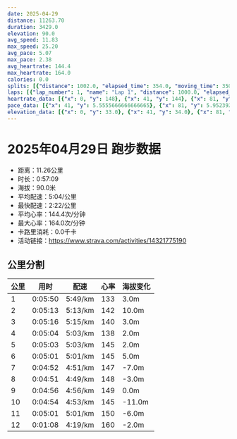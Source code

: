 ```yaml
---
date: 2025-04-29
distance: 11263.70
duration: 3429.0
elevation: 90.0
avg_speed: 11.83
max_speed: 25.20
avg_pace: 5.07
max_pace: 2.38
avg_heartrate: 144.4
max_heartrate: 164.0
calories: 0.0
splits: [{"distance": 1002.0, "elapsed_time": 354.0, "moving_time": 350.0, "average_speed": 2.86, "pace": 5.827517482517482, "average_heartrate": 133.8764367816092, "elevation_difference": 3.0, "split_number": 1}, {"distance": 998.0, "elapsed_time": 313.0, "moving_time": 313.0, "average_speed": 3.19, "pace": 5.224670846394984, "average_heartrate": 142.18530351437698, "elevation_difference": 10.0, "split_number": 2}, {"distance": 1001.0, "elapsed_time": 316.0, "moving_time": 316.0, "average_speed": 3.17, "pace": 5.2576340694006305, "average_heartrate": 140.1012658227848, "elevation_difference": 3.0, "split_number": 3}, {"distance": 1000.0, "elapsed_time": 304.0, "moving_time": 304.0, "average_speed": 3.29, "pace": 5.065866261398176, "average_heartrate": 138.75328947368422, "elevation_difference": 2.0, "split_number": 4}, {"distance": 1001.0, "elapsed_time": 303.0, "moving_time": 303.0, "average_speed": 3.3, "pace": 5.050515151515151, "average_heartrate": 145.35973597359737, "elevation_difference": 2.0, "split_number": 5}, {"distance": 998.0, "elapsed_time": 301.0, "moving_time": 301.0, "average_speed": 3.32, "pace": 5.020090361445783, "average_heartrate": 145.1860465116279, "elevation_difference": 5.0, "split_number": 6}, {"distance": 1000.5, "elapsed_time": 292.0, "moving_time": 292.0, "average_speed": 3.43, "pace": 4.859096209912535, "average_heartrate": 147.76712328767124, "elevation_difference": -7.0, "split_number": 7}, {"distance": 1002.5, "elapsed_time": 291.0, "moving_time": 291.0, "average_speed": 3.45, "pace": 4.830927536231884, "average_heartrate": 148.46391752577318, "elevation_difference": -3.0, "split_number": 8}, {"distance": 997.7, "elapsed_time": 296.0, "moving_time": 296.0, "average_speed": 3.37, "pace": 4.94560830860534, "average_heartrate": 149.2533783783784, "elevation_difference": 0.0, "split_number": 9}, {"distance": 1001.3, "elapsed_time": 294.0, "moving_time": 294.0, "average_speed": 3.41, "pace": 4.887595307917888, "average_heartrate": 145.46598639455783, "elevation_difference": -11.0, "split_number": 10}, {"distance": 999.5, "elapsed_time": 301.0, "moving_time": 301.0, "average_speed": 3.32, "pace": 5.020090361445783, "average_heartrate": 150.27609427609428, "elevation_difference": -6.0, "split_number": 11}, {"distance": 262.2, "elapsed_time": 68.0, "moving_time": 68.0, "average_speed": 3.86, "pace": 4.3177979274611396, "average_heartrate": 160.4264705882353, "elevation_difference": -2.0, "split_number": 12}]
laps: [{"lap_number": 1, "name": "Lap 1", "distance": 1000.0, "elapsed_time": 352.0, "moving_time": 352.0, "average_speed": 2.84, "pace": 5.868556338028169, "average_heartrate": 134.88888888888889, "max_heartrate": 148, "start_date": "2025-04-29 19:57:36+00:00", "elevation_difference": 12.0}, {"lap_number": 2, "name": "Lap 2", "distance": 1000.0, "elapsed_time": 313.0, "moving_time": 313.0, "average_speed": 3.19, "pace": 5.224670846394984, "average_heartrate": 141.77777777777777, "max_heartrate": 150, "start_date": "2025-04-29 20:03:30+00:00", "elevation_difference": 13.0}, {"lap_number": 3, "name": "Lap 3", "distance": 1000.0, "elapsed_time": 315.0, "moving_time": 315.0, "average_speed": 3.17, "pace": 5.2576340694006305, "average_heartrate": 140.22222222222223, "max_heartrate": 147, "start_date": "2025-04-29 20:08:43+00:00", "elevation_difference": 9.0}, {"lap_number": 4, "name": "Lap 4", "distance": 1000.0, "elapsed_time": 303.0, "moving_time": 303.0, "average_speed": 3.3, "pace": 5.050515151515151, "average_heartrate": 139.0, "max_heartrate": 145, "start_date": "2025-04-29 20:13:59+00:00", "elevation_difference": 9.0}, {"lap_number": 5, "name": "Lap 5", "distance": 1000.0, "elapsed_time": 302.0, "moving_time": 302.0, "average_speed": 3.31, "pace": 5.035256797583081, "average_heartrate": 145.55555555555554, "max_heartrate": 150, "start_date": "2025-04-29 20:19:03+00:00", "elevation_difference": 10.0}, {"lap_number": 6, "name": "Lap 6", "distance": 1000.0, "elapsed_time": 301.0, "moving_time": 301.0, "average_speed": 3.32, "pace": 5.020090361445783, "average_heartrate": 145.44444444444446, "max_heartrate": 155, "start_date": "2025-04-29 20:24:06+00:00", "elevation_difference": 12.0}, {"lap_number": 7, "name": "Lap 7", "distance": 1000.0, "elapsed_time": 291.0, "moving_time": 291.0, "average_speed": 3.44, "pace": 4.844970930232558, "average_heartrate": 148.0, "max_heartrate": 150, "start_date": "2025-04-29 20:29:07+00:00", "elevation_difference": 3.0}, {"lap_number": 8, "name": "Lap 8", "distance": 1000.0, "elapsed_time": 290.0, "moving_time": 290.0, "average_speed": 3.45, "pace": 4.830927536231884, "average_heartrate": 148.25, "max_heartrate": 154, "start_date": "2025-04-29 20:33:59+00:00", "elevation_difference": 6.0}, {"lap_number": 9, "name": "Lap 9", "distance": 1000.0, "elapsed_time": 294.0, "moving_time": 294.0, "average_speed": 3.4, "pace": 4.901970588235294, "average_heartrate": 149.33333333333334, "max_heartrate": 154, "start_date": "2025-04-29 20:38:50+00:00", "elevation_difference": 9.0}, {"lap_number": 10, "name": "Lap 10", "distance": 1000.0, "elapsed_time": 295.0, "moving_time": 295.0, "average_speed": 3.39, "pace": 4.916430678466076, "average_heartrate": 144.66666666666666, "max_heartrate": 151, "start_date": "2025-04-29 20:43:44+00:00", "elevation_difference": 2.0}, {"lap_number": 11, "name": "Lap 11", "distance": 1000.0, "elapsed_time": 301.0, "moving_time": 301.0, "average_speed": 3.32, "pace": 5.020090361445783, "average_heartrate": 150.77777777777777, "max_heartrate": 162, "start_date": "2025-04-29 20:48:40+00:00", "elevation_difference": 8.0}, {"lap_number": 12, "name": "Lap 12", "distance": 263.73, "elapsed_time": 68.0, "moving_time": 68.0, "average_speed": 3.88, "pace": 4.295541237113402, "average_heartrate": 159.0, "max_heartrate": 160, "start_date": "2025-04-29 20:53:41+00:00", "elevation_difference": 0.0}]
heartrate_data: [{"x": 0, "y": 148}, {"x": 41, "y": 144}, {"x": 81, "y": 130}, {"x": 118, "y": 134}, {"x": 168, "y": 124}, {"x": 210, "y": 134}, {"x": 246, "y": 135}, {"x": 284, "y": 133}, {"x": 322, "y": 132}, {"x": 358, "y": 134}, {"x": 391, "y": 137}, {"x": 430, "y": 142}, {"x": 465, "y": 150}, {"x": 500, "y": 145}, {"x": 534, "y": 142}, {"x": 569, "y": 144}, {"x": 605, "y": 139}, {"x": 640, "y": 143}, {"x": 676, "y": 141}, {"x": 712, "y": 143}, {"x": 750, "y": 147}, {"x": 784, "y": 141}, {"x": 820, "y": 141}, {"x": 855, "y": 139}, {"x": 890, "y": 138}, {"x": 925, "y": 137}, {"x": 961, "y": 135}, {"x": 997, "y": 141}, {"x": 1033, "y": 142}, {"x": 1069, "y": 144}, {"x": 1103, "y": 145}, {"x": 1136, "y": 137}, {"x": 1169, "y": 136}, {"x": 1202, "y": 136}, {"x": 1235, "y": 134}, {"x": 1270, "y": 136}, {"x": 1305, "y": 138}, {"x": 1339, "y": 150}, {"x": 1373, "y": 145}, {"x": 1409, "y": 148}, {"x": 1444, "y": 148}, {"x": 1478, "y": 147}, {"x": 1511, "y": 148}, {"x": 1544, "y": 144}, {"x": 1577, "y": 142}, {"x": 1612, "y": 139}, {"x": 1646, "y": 138}, {"x": 1681, "y": 143}, {"x": 1716, "y": 142}, {"x": 1751, "y": 141}, {"x": 1786, "y": 146}, {"x": 1819, "y": 154}, {"x": 1852, "y": 155}, {"x": 1884, "y": 151}, {"x": 1917, "y": 148}, {"x": 1949, "y": 147}, {"x": 1981, "y": 145}, {"x": 2013, "y": 147}, {"x": 2046, "y": 147}, {"x": 2079, "y": 150}, {"x": 2113, "y": 148}, {"x": 2146, "y": 150}, {"x": 2180, "y": 150}, {"x": 2213, "y": 154}, {"x": 2246, "y": 154}, {"x": 2278, "y": 151}, {"x": 2310, "y": 149}, {"x": 2342, "y": 144}, {"x": 2375, "y": 142}, {"x": 2408, "y": 145}, {"x": 2441, "y": 147}, {"x": 2475, "y": 147}, {"x": 2507, "y": 152}, {"x": 2540, "y": 153}, {"x": 2573, "y": 152}, {"x": 2606, "y": 154}, {"x": 2639, "y": 154}, {"x": 2672, "y": 148}, {"x": 2704, "y": 143}, {"x": 2739, "y": 141}, {"x": 2774, "y": 142}, {"x": 2807, "y": 144}, {"x": 2841, "y": 139}, {"x": 2874, "y": 142}, {"x": 2909, "y": 145}, {"x": 2941, "y": 145}, {"x": 2974, "y": 145}, {"x": 3007, "y": 151}, {"x": 3041, "y": 149}, {"x": 3073, "y": 145}, {"x": 3105, "y": 145}, {"x": 3136, "y": 143}, {"x": 3170, "y": 148}, {"x": 3201, "y": 148}, {"x": 3233, "y": 149}, {"x": 3263, "y": 162}, {"x": 3314, "y": 155}, {"x": 3349, "y": 162}, {"x": 3382, "y": 160}, {"x": 3412, "y": 158}]
pace_data: [{"x": 41, "y": 5.5555666666666665}, {"x": 81, "y": 5.952392857142857}, {"x": 118, "y": 5.747137931034483}, {"x": 168, "y": 5.747137931034483}, {"x": 210, "y": 5.208343749999999}, {"x": 246, "y": 6.172851851851851}, {"x": 284, "y": 5.5555666666666665}, {"x": 322, "y": 5.5555666666666665}, {"x": 358, "y": 4.761914285714285}, {"x": 391, "y": 5.747137931034483}, {"x": 430, "y": 5.5555666666666665}, {"x": 465, "y": 4.504513513513513}, {"x": 500, "y": 5.208343749999999}, {"x": 534, "y": 4.504513513513513}, {"x": 569, "y": 5.376354838709677}, {"x": 605, "y": 5.050515151515151}, {"x": 640, "y": 5.5555666666666665}, {"x": 676, "y": 5.050515151515151}, {"x": 712, "y": 5.050515151515151}, {"x": 750, "y": 7.42391982182628}, {"x": 784, "y": 5.5555666666666665}, {"x": 820, "y": 5.050515151515151}, {"x": 855, "y": 5.5555666666666665}, {"x": 890, "y": 5.208343749999999}, {"x": 925, "y": 5.050515151515151}, {"x": 961, "y": 5.050515151515151}, {"x": 997, "y": 5.208343749999999}, {"x": 1033, "y": 5.5555666666666665}, {"x": 1069, "y": 5.208343749999999}, {"x": 1103, "y": 4.901970588235294}, {"x": 1136, "y": 4.629638888888889}, {"x": 1169, "y": 4.761914285714285}, {"x": 1202, "y": 5.208343749999999}, {"x": 1235, "y": 5.208343749999999}, {"x": 1270, "y": 5.208343749999999}, {"x": 1305, "y": 5.208343749999999}, {"x": 1339, "y": 5.376354838709677}, {"x": 1373, "y": 5.208343749999999}, {"x": 1409, "y": 5.376354838709677}, {"x": 1444, "y": 5.208343749999999}, {"x": 1478, "y": 4.901970588235294}, {"x": 1511, "y": 5.050515151515151}, {"x": 1544, "y": 4.901970588235294}, {"x": 1577, "y": 5.050515151515151}, {"x": 1612, "y": 5.050515151515151}, {"x": 1646, "y": 5.208343749999999}, {"x": 1681, "y": 5.050515151515151}, {"x": 1716, "y": 5.050515151515151}, {"x": 1751, "y": 5.050515151515151}, {"x": 1786, "y": 4.761914285714285}, {"x": 1819, "y": 4.901970588235294}, {"x": 1852, "y": 4.629638888888889}, {"x": 1884, "y": 5.050515151515151}, {"x": 1917, "y": 4.901970588235294}, {"x": 1949, "y": 4.761914285714285}, {"x": 1981, "y": 4.629638888888889}, {"x": 2013, "y": 4.901970588235294}, {"x": 2046, "y": 4.761914285714285}, {"x": 2079, "y": 5.050515151515151}, {"x": 2113, "y": 5.050515151515151}, {"x": 2146, "y": 4.761914285714285}, {"x": 2180, "y": 5.208343749999999}, {"x": 2213, "y": 5.050515151515151}, {"x": 2246, "y": 4.901970588235294}, {"x": 2278, "y": 4.504513513513513}, {"x": 2310, "y": 4.385973684210526}, {"x": 2342, "y": 4.761914285714285}, {"x": 2375, "y": 4.761914285714285}, {"x": 2408, "y": 5.208343749999999}, {"x": 2441, "y": 5.050515151515151}, {"x": 2475, "y": 5.050515151515151}, {"x": 2507, "y": 4.629638888888889}, {"x": 2540, "y": 4.761914285714285}, {"x": 2573, "y": 4.761914285714285}, {"x": 2606, "y": 4.629638888888889}, {"x": 2639, "y": 5.050515151515151}, {"x": 2672, "y": 5.050515151515151}, {"x": 2704, "y": 4.761914285714285}, {"x": 2739, "y": 4.761914285714285}, {"x": 2774, "y": 8.640072576464489}, {"x": 2807, "y": 4.761914285714285}, {"x": 2841, "y": 4.629638888888889}, {"x": 2874, "y": 4.761914285714285}, {"x": 2909, "y": 5.050515151515151}, {"x": 2941, "y": 4.761914285714285}, {"x": 2974, "y": 5.050515151515151}, {"x": 3007, "y": 4.761914285714285}, {"x": 3041, "y": 4.761914285714285}, {"x": 3073, "y": 4.761914285714285}, {"x": 3105, "y": 5.208343749999999}, {"x": 3136, "y": 4.2735128205128206}, {"x": 3170, "y": 5.376354838709677}, {"x": 3201, "y": 4.761914285714285}, {"x": 3233, "y": 3.546106382978723}, {"x": 3263, "y": 5.050515151515151}, {"x": 3314, "y": 10.076602176541718}, {"x": 3349, "y": 5.050515151515151}, {"x": 3382, "y": 4.629638888888889}, {"x": 3412, "y": 3.2679803921568626}]
elevation_data: [{"x": 0, "y": 33.0}, {"x": 41, "y": 34.0}, {"x": 81, "y": 35.0}, {"x": 118, "y": 36.0}, {"x": 168, "y": 27.0}, {"x": 210, "y": 34.0}, {"x": 246, "y": 34.0}, {"x": 284, "y": 35.0}, {"x": 322, "y": 35.0}, {"x": 358, "y": 36.0}, {"x": 391, "y": 36.0}, {"x": 430, "y": 40.0}, {"x": 465, "y": 42.0}, {"x": 500, "y": 43.0}, {"x": 534, "y": 41.0}, {"x": 569, "y": 44.0}, {"x": 605, "y": 46.0}, {"x": 640, "y": 45.0}, {"x": 676, "y": 47.0}, {"x": 712, "y": 50.0}, {"x": 750, "y": 52.0}, {"x": 784, "y": 52.0}, {"x": 820, "y": 53.0}, {"x": 855, "y": 53.0}, {"x": 890, "y": 51.0}, {"x": 925, "y": 50.0}, {"x": 961, "y": 49.0}, {"x": 997, "y": 50.0}, {"x": 1033, "y": 53.0}, {"x": 1069, "y": 56.0}, {"x": 1103, "y": 58.0}, {"x": 1136, "y": 57.0}, {"x": 1169, "y": 55.0}, {"x": 1202, "y": 53.0}, {"x": 1235, "y": 51.0}, {"x": 1270, "y": 51.0}, {"x": 1305, "y": 51.0}, {"x": 1339, "y": 48.0}, {"x": 1373, "y": 50.0}, {"x": 1409, "y": 52.0}, {"x": 1444, "y": 54.0}, {"x": 1478, "y": 58.0}, {"x": 1511, "y": 57.0}, {"x": 1544, "y": 56.0}, {"x": 1577, "y": 55.0}, {"x": 1612, "y": 52.0}, {"x": 1646, "y": 51.0}, {"x": 1681, "y": 51.0}, {"x": 1716, "y": 50.0}, {"x": 1751, "y": 49.0}, {"x": 1786, "y": 51.0}, {"x": 1819, "y": 54.0}, {"x": 1852, "y": 56.0}, {"x": 1884, "y": 59.0}, {"x": 1917, "y": 56.0}, {"x": 1949, "y": 55.0}, {"x": 1981, "y": 53.0}, {"x": 2013, "y": 52.0}, {"x": 2046, "y": 51.0}, {"x": 2079, "y": 51.0}, {"x": 2113, "y": 50.0}, {"x": 2146, "y": 49.0}, {"x": 2180, "y": 51.0}, {"x": 2213, "y": 54.0}, {"x": 2246, "y": 57.0}, {"x": 2278, "y": 56.0}, {"x": 2310, "y": 54.0}, {"x": 2342, "y": 52.0}, {"x": 2375, "y": 50.0}, {"x": 2408, "y": 49.0}, {"x": 2441, "y": 48.0}, {"x": 2475, "y": 48.0}, {"x": 2507, "y": 48.0}, {"x": 2540, "y": 51.0}, {"x": 2573, "y": 52.0}, {"x": 2606, "y": 54.0}, {"x": 2639, "y": 55.0}, {"x": 2672, "y": 54.0}, {"x": 2704, "y": 52.0}, {"x": 2739, "y": 49.0}, {"x": 2774, "y": 48.0}, {"x": 2807, "y": 47.0}, {"x": 2841, "y": 45.0}, {"x": 2874, "y": 42.0}, {"x": 2909, "y": 41.0}, {"x": 2941, "y": 41.0}, {"x": 2974, "y": 37.0}, {"x": 3007, "y": 38.0}, {"x": 3041, "y": 38.0}, {"x": 3073, "y": 35.0}, {"x": 3105, "y": 32.0}, {"x": 3136, "y": 31.0}, {"x": 3170, "y": 30.0}, {"x": 3201, "y": 30.0}, {"x": 3233, "y": 30.0}, {"x": 3263, "y": 30.0}, {"x": 3314, "y": 23.0}, {"x": 3349, "y": 31.0}, {"x": 3382, "y": 31.0}, {"x": 3412, "y": 30.0}]
---
```


# 2025年04月29日 跑步数据

- 距离：11.26公里
- 时长：0:57:09
- 海拔：90.0米
- 平均配速：5:04/公里
- 最快配速：2:22/公里
- 平均心率：144.4次/分钟
- 最大心率：164.0次/分钟
- 卡路里消耗：0.0千卡
- 活动链接：https://www.strava.com/activities/14321775190

## 公里分割

| 公里 | 用时 | 配速 | 心率 | 海拔变化 |
|------|------|------|------|------|
| 1 | 0:05:50 | 5:49/km | 133 | 3.0m |
| 2 | 0:05:13 | 5:13/km | 142 | 10.0m |
| 3 | 0:05:16 | 5:15/km | 140 | 3.0m |
| 4 | 0:05:04 | 5:03/km | 138 | 2.0m |
| 5 | 0:05:03 | 5:03/km | 145 | 2.0m |
| 6 | 0:05:01 | 5:01/km | 145 | 5.0m |
| 7 | 0:04:52 | 4:51/km | 147 | -7.0m |
| 8 | 0:04:51 | 4:49/km | 148 | -3.0m |
| 9 | 0:04:56 | 4:56/km | 149 | 0.0m |
| 10 | 0:04:54 | 4:53/km | 145 | -11.0m |
| 11 | 0:05:01 | 5:01/km | 150 | -6.0m |
| 12 | 0:01:08 | 4:19/km | 160 | -2.0m |

